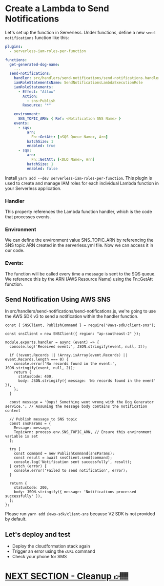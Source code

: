 # Create a Lambda to Send Notifications

Let's set up the function in Serverless. Under functions, define a new `send-notifications` function like this:

```yaml
plugins:
  - serverless-iam-roles-per-function

functions: 
  get-generated-dog-name:
    ...
  send-notifications: 
    handler: src/handlers/send-notifications/send-notifications.handler
    iamRoleStatementsName: SendNotificationsLambdaExecutionRole
    iamRoleStatements:
      - Effect: "Allow"        
        Action:
          - sns:Publish        
        Resource: "*"

    environment: 
      SNS_TOPIC_ARN: { Ref: <Notification SNS Name> }
    events: 
      - sqs:
          arn:
            Fn::GetAtt: [<SQS Queue Name>, Arn]
          batchSize: 1
          enabled: true
      - sqs:
          arn:
            Fn::GetAtt: [<DLQ Name>, Arn]
          batchSize: 1
          enabled: false
```
Install `yarn add --dev serverless-iam-roles-per-function`. This plugin is used to create and manage IAM roles for each individual Lambda function in your Serverless application. 

### Handler
This property references the Lambda function handler, which is the code that processes events.

### Environment
We can define the environment value SNS_TOPIC_ARN by referencing the SNS topic ARN created in the serverless.yml file. Now we can access it in our code.

### Events:
The function will be called every time a message is sent to the SQS queue. We reference this by the ARN (AWS Resource Name) using the Fn::GetAtt function.

## Send Notification Using AWS SNS
In src/handlers/send-notifications/send-notifications.js, we're going to use the AWS SDK v3 to send a notification within the handler function.

```
const { SNSClient, PublishCommand } = require("@aws-sdk/client-sns");

const snsClient = new SNSClient({ region: "ap-southeast-2" });

module.exports.handler = async (event) => {
  console.log('Received event:', JSON.stringify(event, null, 2));

  if (!event.Records || !Array.isArray(event.Records) || event.Records.length === 0) {
    console.error('No records found in the event:', JSON.stringify(event, null, 2));
    return {
      statusCode: 400,
      body: JSON.stringify({ message: 'No records found in the event' }),
    };
  }

  const message = 'Oops! Something went wrong with the Dog Generator service.'; // Assuming the message body contains the notification content

  // Publish message to SNS topic
  const snsParams = {
    Message: message,
    TopicArn: process.env.SNS_TOPIC_ARN, // Ensure this environment variable is set
  };

  try {
    const command = new PublishCommand(snsParams);
    const result = await snsClient.send(command);
    console.log('Notification sent successfully', result);
  } catch (error) {
    console.error('Failed to send notification', error);
  }

  return {
    statusCode: 200,
    body: JSON.stringify({ message: 'Notifications processed successfully' }),
  };
};
```

Please run `yarn add @aws-sdk/client-sns` because V2 SDK is not provided by default.


## Let's deploy and test
- Deploy the cloudformation stack again
- Trigger an error using the `cURL` command
- Check your phone for SMS

# [NEXT SECTION - Cleanup 👉🏽](../03.9-cleanup/03.9-cleanup.md)